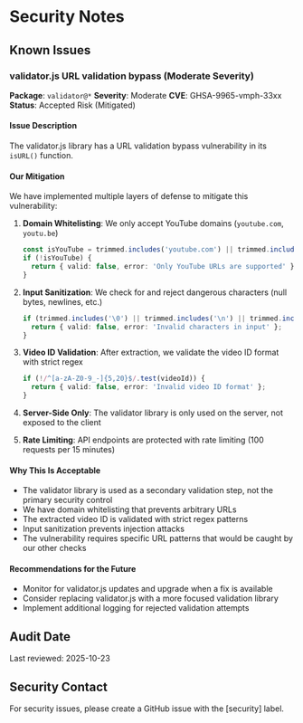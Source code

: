 # Security Notes

## Known Issues

### validator.js URL validation bypass (Moderate Severity)

**Package**: `validator@*`
**Severity**: Moderate
**CVE**: GHSA-9965-vmph-33xx
**Status**: Accepted Risk (Mitigated)

#### Issue Description
The validator.js library has a URL validation bypass vulnerability in its `isURL()` function.

#### Our Mitigation
We have implemented multiple layers of defense to mitigate this vulnerability:

1. **Domain Whitelisting**: We only accept YouTube domains (`youtube.com`, `youtu.be`)
   ```typescript
   const isYouTube = trimmed.includes('youtube.com') || trimmed.includes('youtu.be');
   if (!isYouTube) {
     return { valid: false, error: 'Only YouTube URLs are supported' };
   }
   ```

2. **Input Sanitization**: We check for and reject dangerous characters (null bytes, newlines, etc.)
   ```typescript
   if (trimmed.includes('\0') || trimmed.includes('\n') || trimmed.includes('\r')) {
     return { valid: false, error: 'Invalid characters in input' };
   }
   ```

3. **Video ID Validation**: After extraction, we validate the video ID format with strict regex
   ```typescript
   if (!/^[a-zA-Z0-9_-]{5,20}$/.test(videoId)) {
     return { valid: false, error: 'Invalid video ID format' };
   }
   ```

4. **Server-Side Only**: The validator library is only used on the server, not exposed to the client

5. **Rate Limiting**: API endpoints are protected with rate limiting (100 requests per 15 minutes)

#### Why This Is Acceptable
- The validator library is used as a secondary validation step, not the primary security control
- We have domain whitelisting that prevents arbitrary URLs
- The extracted video ID is validated with strict regex patterns
- Input sanitization prevents injection attacks
- The vulnerability requires specific URL patterns that would be caught by our other checks

#### Recommendations for the Future
- Monitor for validator.js updates and upgrade when a fix is available
- Consider replacing validator.js with a more focused validation library
- Implement additional logging for rejected validation attempts

## Audit Date
Last reviewed: 2025-10-23

## Security Contact
For security issues, please create a GitHub issue with the [security] label.
